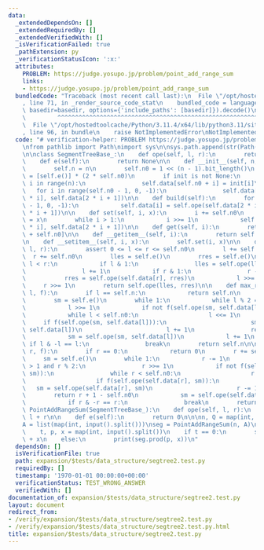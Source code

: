 ```yaml
---
data:
  _extendedDependsOn: []
  _extendedRequiredBy: []
  _extendedVerifiedWith: []
  _isVerificationFailed: true
  _pathExtension: py
  _verificationStatusIcon: ':x:'
  attributes:
    PROBLEM: https://judge.yosupo.jp/problem/point_add_range_sum
    links:
    - https://judge.yosupo.jp/problem/point_add_range_sum
  bundledCode: "Traceback (most recent call last):\n  File \"/opt/hostedtoolcache/Python/3.11.4/x64/lib/python3.11/site-packages/onlinejudge_verify/documentation/build.py\"\
    , line 71, in _render_source_code_stat\n    bundled_code = language.bundle(stat.path,\
    \ basedir=basedir, options={'include_paths': [basedir]}).decode()\n          \
    \         ^^^^^^^^^^^^^^^^^^^^^^^^^^^^^^^^^^^^^^^^^^^^^^^^^^^^^^^^^^^^^^^^^^^^^^^^^^^^^^^^^\n\
    \  File \"/opt/hostedtoolcache/Python/3.11.4/x64/lib/python3.11/site-packages/onlinejudge_verify/languages/python.py\"\
    , line 96, in bundle\n    raise NotImplementedError\nNotImplementedError\n"
  code: "# verification-helper: PROBLEM https://judge.yosupo.jp/problem/point_add_range_sum\n\
    \nfrom pathlib import Path\nimport sys\n\nsys.path.append(str(Path(__file__).resolve().parent.parent.parent.parent))\n\
    \n\nclass SegmentTreeBase_:\n    def ope(self, l, r):\n        return None\n\n\
    \    def e(self):\n        return None\n\n    def __init__(self, n, init=None):\n\
    \        self.n = n\n        self.n0 = 1 << (n - 1).bit_length()\n        self.data\
    \ = [self.e()] * (2 * self.n0)\n        if init is not None:\n            for\
    \ i in range(n):\n                self.data[self.n0 + i] = init[i]\n         \
    \   for i in range(self.n0 - 1, 0, -1):\n                self.data[i] = self.ope(self.data[2\
    \ * i], self.data[2 * i + 1])\n\n    def build(self):\n        for i in range(self.n0\
    \ - 1, 0, -1):\n            self.data[i] = self.ope(self.data[2 * i], self.data[2\
    \ * i + 1])\n\n    def set(self, i, x):\n        i += self.n0\n        self.data[i]\
    \ = x\n        while i > 1:\n            i >>= 1\n            self.data[i] = self.ope(self.data[2\
    \ * i], self.data[2 * i + 1])\n\n    def get(self, i):\n        return self.data[i\
    \ + self.n0]\n\n    def __getitem__(self, i):\n        return self.data[i + self.n0]\n\
    \n    def __setitem__(self, i, x):\n        self.set(i, x)\n\n    def prod(self,\
    \ l, r):\n        assert 0 <= l <= r <= self.n0\n        l += self.n0\n      \
    \  r += self.n0\n        lles = self.e()\n        rres = self.e()\n        while\
    \ l < r:\n            if l & 1:\n                lles = self.ope(lles, self.data[l])\n\
    \                l += 1\n            if r & 1:\n                r -= 1\n     \
    \           rres = self.ope(self.data[r], rres)\n            l >>= 1\n       \
    \     r >>= 1\n        return self.ope(lles, rres)\n\n    def max_right(self,\
    \ l, f):\n        if l == self.n:\n            return self.n\n        l += self.n0\n\
    \        sm = self.e()\n        while 1:\n            while l % 2 == 0:\n    \
    \            l >>= 1\n            if not f(self.ope(sm, self.data[l])):\n    \
    \            while l < self.n0:\n                    l <<= 1\n               \
    \     if f(self.ope(sm, self.data[l])):\n                        sm = self.ope(sm,\
    \ self.data[l])\n                        l += 1\n                return l - self.n0\n\
    \            sm = self.ope(sm, self.data[l])\n            l += 1\n           \
    \ if l & -l == l:\n                break\n        return self.n\n\n    def min_left(self,\
    \ r, f):\n        if r == 0:\n            return 0\n        r += self.n0\n   \
    \     sm = self.e()\n        while 1:\n            r -= 1\n            while r\
    \ > 1 and r % 2:\n                r >>= 1\n            if not f(self.ope(self.data[r],\
    \ sm)):\n                while r < self.n0:\n                    r = 2 * r + 1\n\
    \                    if f(self.ope(self.data[r], sm)):\n                     \
    \   sm = self.ope(self.data[r], sm)\n                        r -= 1\n        \
    \        return r + 1 - self.n0\n            sm = self.ope(self.data[r], sm)\n\
    \            if r & -r == r:\n                break\n        return 0\n\n\nclass\
    \ PointAddRangeSum(SegmentTreeBase_):\n    def ope(self, l, r):\n        return\
    \ l + r\n\n    def e(self):\n        return 0\n\n\nn, Q = map(int, input().split())\n\
    A = list(map(int, input().split()))\nseg = PointAddRangeSum(n, A)\nfor _ in range(Q):\n\
    \    t, p, x = map(int, input().split())\n    if t == 0:\n        seg[p] = seg[p]\
    \ + x\n    else:\n        print(seg.prod(p, x))\n"
  dependsOn: []
  isVerificationFile: true
  path: expansion/$tests/data_structure/segtree2.test.py
  requiredBy: []
  timestamp: '1970-01-01 00:00:00+00:00'
  verificationStatus: TEST_WRONG_ANSWER
  verifiedWith: []
documentation_of: expansion/$tests/data_structure/segtree2.test.py
layout: document
redirect_from:
- /verify/expansion/$tests/data_structure/segtree2.test.py
- /verify/expansion/$tests/data_structure/segtree2.test.py.html
title: expansion/$tests/data_structure/segtree2.test.py
---
```

